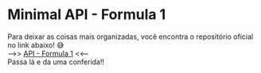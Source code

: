# Minimal API - Formula 1

Para deixar as coisas mais organizadas, você encontra o repositório oficial no link abaixo! 😅  
-->> [API - Formula 1](https://github.com/0tarso/minimal-api-fastify) <<--  
Passa lá e da uma conferida!!